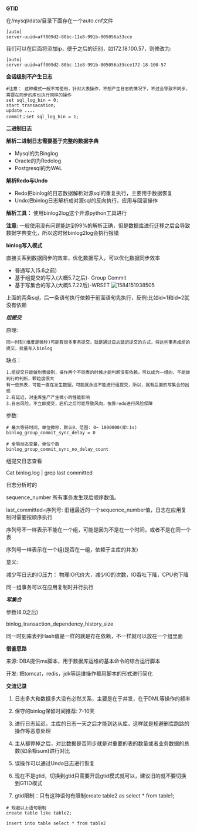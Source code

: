 **GTID**

在/mysql/data/目录下面存在一个auto.cnf文件

```properties
[auto]
server-uuid=aff809d2-80bc-11e8-991b-005056a33cce
```

我们可以在后面将添加ip，便于之后的识别，如172.18.100.57，则修改为:

```properties
[auto]
server-uuid=aff809d2-80bc-11e8-991b-005056a33cce172-18-100-57
```

**会话级别不产生日志**

```properties
#注意： 这种模式一般不常使用，针对大表操作，不想产生日志的情况下，不过会导致不同步，需要在同步的库也执行同样的操作
set sql_log_bin = 0;
start transacation;
update ....
commit；set sql_log_bin = 1;

```



**二进制日志**

**解析二进制日志需要基于完整的数据字典**

+ Mysql的为Binglog
+ Oracle的为Redolog
+ Postgresql的为WAL



**解析Redo与Undo**

+ Redo把binlog的日志数据解析对源sql的重复执行，主要用于数据恢复
+ Undo把binlog日志解析成对源sql的反向执行，应用与回滚操作

**解析工具：**  使用binlog2log这个开源python工具进行

**注意:**  一般使用没有问题能达到99%的解析正确，但是数据库进行迁移之后会导致数据字典变化，所以这时候binlog2log会执行报错



**binlog写入模式**

直接关系到数据同步的效率，优化数据写入，可以优化数据同步效率

+ 普通写入(5.6之前)
+ 基于组提交的写入(大概5.7之后)- Group Commit
+ 基于写集合的写入(大概5.7.22后)-WRSET
  ![1584151938505](C:\Users\mg\AppData\Local\Temp\1584151938505.png)

上面的两条sql，后一条语句执行依赖于前面语句先执行，反例:比如id=1和id=2就没有依赖

***组提交***

原理: 

```
同一时刻(维度是微秒)可能有很多事务提交，就是通过日志延迟提交的方式，将这些事务成组的提交，批量写入binlog
```

缺点：

```
1.组提交只能做到表级别，操作两个不同表的时候才能判断没有依赖，可以成为一组的，不能做到行的判断，颗粒度很大
有一些热表，可能一直在发生数据，可能就永远不能进行组提交，所以，就有后面的写集合的出现
2.有延迟，对主库生产产生微小的性能影响
3.日志风险，不立即提交，宕机之后可能导致风向，依靠redo进行风险保障
```



参数:

```properties
# 最大等待时间，单位微秒，默认0，范围: 0~ 1000000(即:1s)
binlog_group_commit_sync_delay = 0

# 全局动态变量，单位个数
binlog_group_commit_sync_no_delay_count
```

组提交日志查看

Cat binlog.log | grep last committed



日志分析时的 

sequence_number 所有事务发生现后顺序数值。

last_committed=序列号: 旧组最近的一个sequence_number值，日志在应用复制时需要按顺序执行

序列号不一样表示不能在一个组，可能是因为不是在一个时间，或者不是在同一个表

序列号一样表示在一个组(是否在一组，依赖于主库的并发)



意义:

减少写日志的IO压力： 物理IO代价大，减少IO的次数，IO吞吐下降，CPU也下降

同一组事务可以在应用复制时并行执行



***写集合***

参数(8.0之后)

binlog_transaction_dependency_history_size



同一时刻库表列Hash值是一样的就是存在依赖，不一样就可以放在一个组里面



**借鉴思路**

来源: DBA提供ms脚本，用于数据库运维的基本命令的综合运行脚本

开发: 把tomcat，redis，jdk等运维操作都用脚本的形式进行简化



**交流记录**

1. 日志多大和数据多大没有必然关系，主要是在于并发，在于DML等操作的频率

2. 保守的binlog保留时间推荐: 7-10天

3. 进行日志延迟，主库的日志一天之后才能到达从库，这样就是规避删库跑路的操作等恶意处理
4. 主从都停掉之后，对比数据是否同步就是对重要的表的数量或者业务数据的总数(如余额sum)进行对比
5. 误操作可以通过Undo日志进行恢复
6. 现在不是gtid，切换到gtid只需要开启gtid模式就可以，建议旧的就不要切换到GTID模式
7. gtid限制：只有这种语句有限制create table2 as select * from table1;

```
# 规避以上语句限制
create table like table2;

insert into table select * from table2

```
